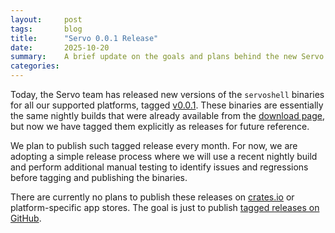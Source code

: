 ```yaml
---
layout:     post
tags:       blog
title:      "Servo 0.0.1 Release"
date:       2025-10-20
summary:    A brief update on the goals and plans behind the new Servo releases on GitHub.
categories:
---
```


Today, the Servo team has released new versions of the `servoshell` binaries for all our supported platforms, tagged [v0.0.1](https://github.com/servo/servo/releases/tag/v0.0.1). These binaries are essentially the same nightly builds that were already available from the [download page](https://servo.org/download), but now we have tagged them explicitly as releases for future reference.

We plan to publish such tagged release every month. For now, we are adopting a simple release process where we will use a recent nightly build and perform additional manual testing to identify issues and regressions before tagging and publishing the binaries.

There are currently no plans to publish these releases on [crates.io](https://crates.io/) or platform-specific app stores. The goal is just to publish [tagged releases on GitHub](https://github.com/servo/servo/releases).

